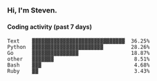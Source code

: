 ### Hi, I'm Steven.

#### Coding activity (past 7 days)
```
Text    ▓▓▓▓▓▓▓▓▓▓▓▓▓▓▓▓▓▓▓▓▓▓▓▓▓▓▓▓▓▓  36.25%
Python  ▓▓▓▓▓▓▓▓▓▓▓▓▓▓▓▓▓▓▓▓▓▓▓         28.26%
Go      ▓▓▓▓▓▓▓▓▓▓▓▓▓▓▓                 18.87%
other   ▓▓▓▓▓▓▓                          8.51%
Bash    ▓▓▓                              4.68%
Ruby    ▓▓                               3.43%
```
